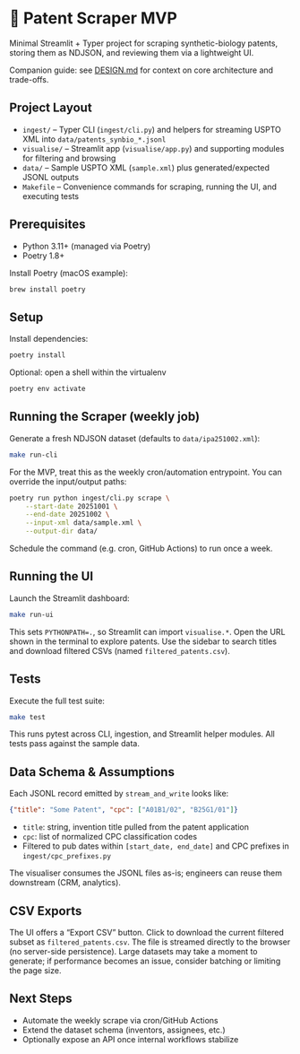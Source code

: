 # 🧬 Patent Scraper MVP

Minimal Streamlit + Typer project for scraping synthetic-biology patents, storing them as NDJSON, and reviewing them via a lightweight UI.

Companion guide: see [DESIGN.md](DESIGN.md) for context on core architecture and trade-offs.

## Project Layout
- `ingest/` – Typer CLI (`ingest/cli.py`) and helpers for streaming USPTO XML into `data/patents_synbio_*.jsonl`
- `visualise/` – Streamlit app (`visualise/app.py`) and supporting modules for filtering and browsing
- `data/` – Sample USPTO XML (`sample.xml`) plus generated/expected JSONL outputs
- `Makefile` – Convenience commands for scraping, running the UI, and executing tests

## Prerequisites
- Python 3.11+ (managed via Poetry)
- Poetry 1.8+

Install Poetry (macOS example):
```bash
brew install poetry
```

## Setup
Install dependencies:
```bash
poetry install
```

Optional: open a shell within the virtualenv
```bash
poetry env activate
```

## Running the Scraper (weekly job)
Generate a fresh NDJSON dataset (defaults to `data/ipa251002.xml`):
```bash
make run-cli
```

For the MVP, treat this as the weekly cron/automation entrypoint. You can override the input/output paths:
```bash
poetry run python ingest/cli.py scrape \
    --start-date 20251001 \
    --end-date 20251002 \
    --input-xml data/sample.xml \
    --output-dir data/
```
Schedule the command (e.g. cron, GitHub Actions) to run once a week.

## Running the UI
Launch the Streamlit dashboard:
```bash
make run-ui
```
This sets `PYTHONPATH=.`, so Streamlit can import `visualise.*`. Open the URL shown in the terminal to explore patents. Use the sidebar to search titles and download filtered CSVs (named `filtered_patents.csv`).

## Tests
Execute the full test suite:
```bash
make test
```
This runs pytest across CLI, ingestion, and Streamlit helper modules. All tests pass against the sample data.

## Data Schema & Assumptions
Each JSONL record emitted by `stream_and_write` looks like:
```json
{"title": "Some Patent", "cpc": ["A01B1/02", "B25G1/01"]}
```
- `title`: string, invention title pulled from the patent application
- `cpc`: list of normalized CPC classification codes
- Filtered to pub dates within `[start_date, end_date]` and CPC prefixes in `ingest/cpc_prefixes.py`

The visualiser consumes the JSONL files as-is; engineers can reuse them downstream (CRM, analytics).

## CSV Exports
The UI offers a “Export CSV” button. Click to download the current filtered subset as `filtered_patents.csv`. The file is streamed directly to the browser (no server-side persistence). Large datasets may take a moment to generate; if performance becomes an issue, consider batching or limiting the page size.

## Next Steps
- Automate the weekly scrape via cron/GitHub Actions
- Extend the dataset schema (inventors, assignees, etc.)
- Optionally expose an API once internal workflows stabilize
